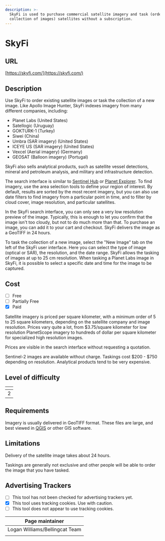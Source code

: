```yaml
---
description: >-
  SkyFi is used to purchase commercial satellite imagery and task (order the
  collection of images) satellites without a subscription.
---
```


# SkyFi

## URL

[https://skyfi.com/](https://skyfi.com/)

## Description

Use SkyFi to order existing satellite images or task the collection of a new image. Like Apollo Image Hunter, SkyFi indexes imagery from many different companies, including:

* Planet Labs (United States)
* Satellogic (Uruguay)
* GOKTURK-1 (Turkey)
* Siwei (China)
* Umbra (SAR imagery) (United States)
* ICEYE US (SAR imagery) (United States)
* Vexcel (Aerial imagery) (Germany)
* GEOSAT (Balloon imagery) (Portugal)

SkyFi also sells analytical products, such as satellite vessel detections, mineral and petroleum analysis, and military and infrastructure detection.

The search interface is similar to [Sentinel Hub](https://bellingcat.gitbook.io/toolkit/more/all-tools/sentinal-hub-playground) or [Planet Explorer](https://bellingcat.gitbook.io/toolkit/more/all-tools/planet-labs). To find imagery, use the area selection tools to define your region of interest. By default, results are sorted by the most recent imagery, but you can also use date filters to find imagery from a particular point in time, and to filter by cloud cover, image resolution, and particular satellites.

In the SkyFi search interface, you can only see a very low resolution preview of the image. Typically, this is enough to let you confirm that the image isn't too cloudy, but not to do much more than that. To purchase an image, you can add it to your cart and checkout. SkyFi delivers the image as a GeoTIFF in 24 hours.

To task the collection of a new image, select the "New Image" tab on the left of the SkyFi user interface. Here you can select the type of image (optical or SAR), the resolution, and the date range. SkyFi allows the tasking of images at up to 25 cm resolution. When tasking a Planet Labs image in SkyFi, it is possible to select a specific date and time for the image to be captured.

## Cost

* [ ] Free
* [ ] Partially Free
* [x] Paid

Satellite imagery is priced per square kilometer, with a minimum order of 5 to 25 square kilometers, depending on the satellite company and image resolution. Prices vary quite a lot, from $3.75/square kilometer for low resolution PlanetScope imagery to hundreds of dollar per square kilometer for specialized high resolution images.

Prices are visible in the search interface without requesting a quotation.

Sentinel-2 images are available without charge. Taskings cost $200 - $750 depending on resolution. Analytical products tend to be very expensive.

## Level of difficulty

<table><thead><tr><th data-type="rating" data-max="5"></th></tr></thead><tbody><tr><td>2</td></tr></tbody></table>

## Requirements

Imagery is usually delivered in GeoTIFF format. These files are large, and best viewed in [QGIS](https://bellingcat.gitbook.io/toolkit/more/all-tools/qgis) or other GIS software.

## Limitations

Delivery of the satellite image takes about 24 hours.

Taskings are generally not exclusive and other people will be able to order the image that you have tasked.

## Advertising Trackers

* [ ] This tool has not been checked for advertising trackers yet.
* [x] This tool uses tracking cookies. Use with caution.
* [ ] This tool does not appear to use tracking cookies.

| Page maintainer                |
| ------------------------------ |
| Logan Williams/Bellingcat Team |
|                                |
